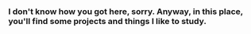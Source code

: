 ### I don't know how you got here, sorry. Anyway, in this place, you'll find some projects and things I like to study.
